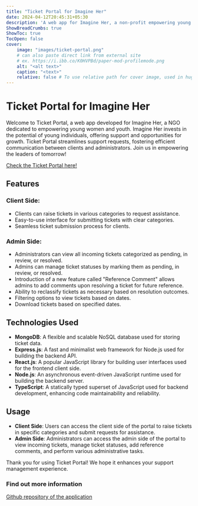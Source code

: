 ```yaml
---
title: "Ticket Portal for Imagine Her"
date: 2024-04-12T20:45:31+05:30
description: 'A web app for Imagine Her, a non-profit empowering young women and youth.'
ShowBreadCrumbs: true
ShowToc: true
TocOpen: false
cover:
    image: "images/ticket-portal.png"
    # can also paste direct link from external site
    # ex. https://i.ibb.co/K0HVPBd/paper-mod-profilemode.png
    alt: "<alt text>"
    caption: "<text>"
    relative: false # To use relative path for cover image, used in hugo Page-bundles
---
```


# Ticket Portal for Imagine Her

Welcome to Ticket Portal, a web app developed for Imagine Her, a NGO dedicated to empowering young women and youth. Imagine Her invests in the potential of young individuals, offering support and opportunities for growth. Ticket Portal streamlines support requests, fostering efficient communication between clients and administrators. Join us in empowering the leaders of tomorrow!


[Check the Ticket Portal here!](https://ticketportal.netlify.app/)

## Features

### Client Side:
- Clients can raise tickets in various categories to request assistance.
- Easy-to-use interface for submitting tickets with clear categories.
- Seamless ticket submission process for clients.

### Admin Side:
- Administrators can view all incoming tickets categorized as pending, in review, or resolved.
- Admins can manage ticket statuses by marking them as pending, in review, or resolved.
- Introduction of a new feature called "Reference Comment" allows admins to add comments upon resolving a ticket for future reference.
- Ability to reclassify tickets as necessary based on resolution outcomes.
- Filtering options to view tickets based on dates.
- Download tickets based on specified dates.

## Technologies Used
- **MongoDB**: A flexible and scalable NoSQL database used for storing ticket data.
- **Express.js**: A fast and minimalist web framework for Node.js used for building the backend API.
- **React.js**: A popular JavaScript library for building user interfaces used for the frontend client side.
- **Node.js**: An asynchronous event-driven JavaScript runtime used for building the backend server.
- **TypeScript**: A statically typed superset of JavaScript used for backend development, enhancing code maintainability and reliability.
  
## Usage
- **Client Side**: Users can access the client side of the portal to raise tickets in specific categories and submit requests for assistance.
- **Admin Side**: Administrators can access the admin side of the portal to view incoming tickets, manage ticket statuses, add reference comments, and perform various administrative tasks.

Thank you for using Ticket Portal! We hope it enhances your support management experience.


### Find out more information 
[Github repository of the application](https://github.com/Akshaya101/ticketX)